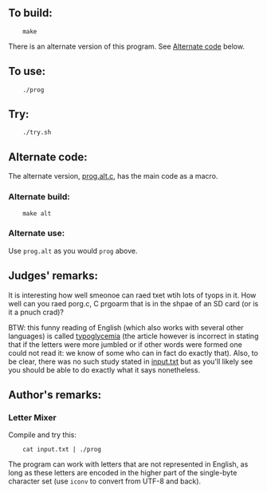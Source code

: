 ## To build:

```<!---sh-->
    make
```

There is an alternate version of this program. See [Alternate
code](#alternate-code) below.


## To use:

```<!---sh-->
    ./prog
```


## Try:

```<!---sh-->
    ./try.sh
```


## Alternate code:

The alternate version, [prog.alt.c](prog.alt.c), has the main code as a macro.


### Alternate build:

```<!---sh-->
    make alt
```


### Alternate use:

Use `prog.alt` as you would `prog` above.


## Judges' remarks:

It is interesting how well smeonoe can raed txet wtih lots of tyops in it.
How well can you raed porg.c, C prgoarm that is in the shpae of an SD card (or
is it a pnuch crad)?

BTW: this funny reading of English (which also works with several other
languages) is called
[typoglycemia](https://www.mrc-cbu.cam.ac.uk/personal/matt.davis/Cmabrigde/)
(the article however is incorrect in stating that if the letters were more
jumbled or if other words were formed one could not read it: we know of some who
can in fact do exactly that). Also, to be clear, there was no such study stated
in [input.txt](input.txt) but as you'll likely see you should be able to do
exactly what it says nonetheless.


## Author's remarks:

### Letter Mixer

Compile and try this:

```<!---sh-->
    cat input.txt | ./prog
```

The program can work with letters that are not represented in English, as long
as these letters are encoded in the higher part of the single-byte character set
(use `iconv` to convert from UTF-8 and back).

<!--

    Copyright © 1984-2024 by Landon Curt Noll. All Rights Reserved.

    You are free to share and adapt this file under the terms of this license:

	Creative Commons Attribution-ShareAlike 4.0 International (CC BY-SA 4.0)

    For more information, see:

	https://creativecommons.org/licenses/by-sa/4.0/

-->
